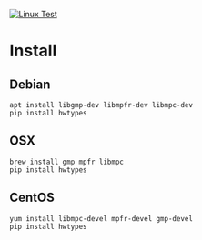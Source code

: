 [![Linux Test](https://github.com/leonardt/hwtypes/actions/workflows/linux-test.yml/badge.svg)](https://github.com/leonardt/hwtypes/actions/workflows/linux-test.yml)


# Install
## Debian
```
apt install libgmp-dev libmpfr-dev libmpc-dev
pip install hwtypes
```
## OSX
```
brew install gmp mpfr libmpc
pip install hwtypes
```

## CentOS
```
yum install libmpc-devel mpfr-devel gmp-devel
pip install hwtypes
```

